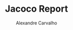 ---
title: Jacoco Report
author: Alexandre Carvalho
menu_title: Jacoco
layout: iframe
iframe_url: /jacoco/test/html/index.html
order: 4
---